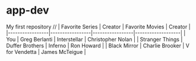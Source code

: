 # app-dev
My first repository 
//
| Favorite Series | Creator         | Favorite Movies | Creator           |
|-----------------|-----------------|-----------------|-------------------|
| You             | Greg Berlanti   | Interstellar    | Christopher Nolan | 
| Stranger Things | Duffer Brothers | Inferno         | Ron Howard        |
| Black Mirror    | Charlie Brooker | V for Vendetta  | James McTeigue    |

